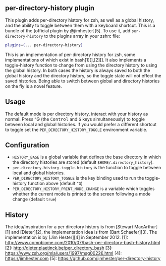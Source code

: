 per-directory-history plugin
----------------------------
This plugin adds per-directory history for zsh, as well as a global history,
and the ability to toggle between them with a keyboard shortcut. This is a
bundle of the [official plugin by @jimhester][5].
To use it, add `per-directory-history` to the plugins array in your zshrc file:
```zsh
plugins=(... per-directory-history)
```
This is an implementation of per-directory history for zsh, some implementations
of which exist in bash[1][],[2][]. It also implements a toggle-history function
to change from using the directory history to using the global history. In both
cases the history is always saved to both the global history and the directory
history, so the toggle state will not effect the saved histories. Being able to
switch between global and directory histories on the fly is a novel feature.
## Usage
The default mode is per directory history, interact with your history as normal.
Press ^G (the <kbd>Control</kbd> and <kbd>G</kbd> keys simultaneously) to toggle
between local and global histories. If you would prefer a different shortcut to
toggle set the `PER_DIRECTORY_HISTORY_TOGGLE` environment variable.
## Configuration
* `HISTORY_BASE` is a global variable that defines the base directory in which the
  directory histories are stored (default `$HOME/.directory_history`).
* `per-directory-history-toggle-history` is the function to toggle between local
  and global histories.
* `PER_DIRECTORY_HISTORY_TOGGLE` is the key binding used to run the toggle-history
  function above (default `^G`)
* `PER_DIRECTORY_HISTORY_PRINT_MODE_CHANGE` is a variable which toggles whether
  the current mode is printed to the screen following a mode change (default `true`)
## History
The idea/inspiration for a per directory history is from [Stewart MacArthur][1]
and [Dieter][2], the implementation idea is from [Bart Schaefer][3]. The
implementation is by [Jim Hester][4] in September 2012.
[1]: http://www.compbiome.com/2010/07/bash-per-directory-bash-history.html
[2]: http://dieter.plaetinck.be/per_directory_bash
[3]: https://www.zsh.org/mla/users/1997/msg00226.html
[4]: https://jimhester.com
[5]: https://github.com/jimhester/per-directory-history
